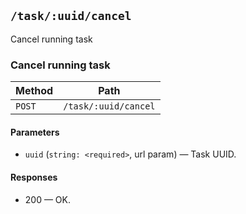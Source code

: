 ## `/task/:uuid/cancel`

Cancel running task

### Cancel running task



| Method | Path |
|--------|------|
| `POST` | `/task/:uuid/cancel` |

#### Parameters

* `uuid` (`string: <required>`, url param) — Task UUID.

#### Responses

* 200 — OK.

